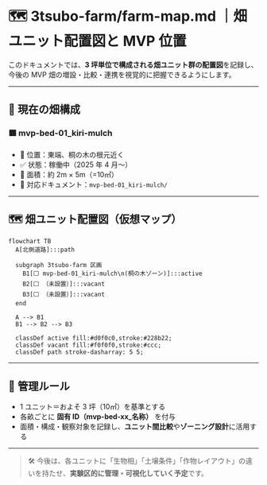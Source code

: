 # 🗺️ 3tsubo-farm/farm-map.md ｜畑ユニット配置図と MVP 位置

このドキュメントでは、**3 坪単位で構成される畑ユニット群の配置図**を記録し、今後の MVP 畑の増設・比較・連携を視覚的に把握できるようにします。

---

## 🌱 現在の畑構成

### 🟩 mvp-bed-01_kiri-mulch

- 📍 位置：東端、桐の木の根元近く
- ✅ 状態：稼働中（2025 年 4 月〜）
- 🔳 面積：約 2m × 5m（=10㎡）
- 📄 対応ドキュメント：`mvp-bed-01_kiri-mulch/`

---

## 🗺️ 畑ユニット配置図（仮想マップ）

```mermaid
flowchart TB
  A[北側道路]:::path

  subgraph 3tsubo-farm 区画
    B1[⬜ mvp-bed-01_kiri-mulch\n(桐の木ゾーン)]:::active
    B2[⬜ （未設置）]:::vacant
    B3[⬜ （未設置）]:::vacant
  end

  A --> B1
  B1 --> B2 --> B3

  classDef active fill:#d0f0c0,stroke:#228b22;
  classDef vacant fill:#f0f0f0,stroke:#ccc;
  classDef path stroke-dasharray: 5 5;
```

---

## 📌 管理ルール

- 1 ユニット＝およそ 3 坪（10㎡）を基準とする
- 各畝ごとに **固有 ID（mvp-bed-xx\_名称）** を付与
- 面積・構成・観察対象を記録し、**ユニット間比較**や**ゾーニング設計**に活用する

---

> 🛠️ 今後は、各ユニットに「生物相」「土壌条件」「作物レイアウト」の違いを持たせ、**実験区的に管理・可視化していく予定**です。
